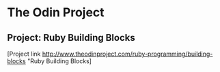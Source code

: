 The Odin Project
===
Project: Ruby Building Blocks
---
[Project link http://www.theodinproject.com/ruby-programming/building-blocks "Ruby Building Blocks]